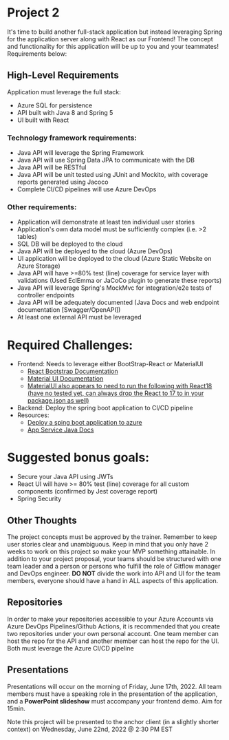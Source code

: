 # Project 2

It's time to build another full-stack application but instead leveraging Spring for the application server along with React as our Frontend! The concept and functionality for this application will be up to you and your teammates! Requirements below:

## High-Level Requirements

Application must leverage the full stack:

-   Azure SQL for persistence
-   API built with Java 8 and Spring 5
-   UI built with React

### Technology framework requirements:

-   Java API will leverage the Spring Framework
-   Java API will use Spring Data JPA to communicate with the DB
-   Java API will be RESTful
-   Java API will be unit tested using JUnit and Mockito, with coverage reports generated using Jacoco
-   Complete CI/CD pipelines will use Azure DevOps

### Other requirements:

-   Application will demonstrate at least ten individual user stories
-   Application's own data model must be sufficiently complex (i.e. >2 tables)
-   SQL DB will be deployed to the cloud
-   Java API will be deployed to the cloud (Azure DevOps)
-   UI application will be deployed to the cloud (Azure Static Website on Azure Storage)
-   Java API will have >=80% test (line) coverage for service layer with validations (Used EclEmma or JaCoCo plugin to generate these reports)
-   Java API will leverage Spring's MockMvc for integration/e2e tests of controller endpoints
-   Java API will be adequately documented (Java Docs and web endpoint documentation [Swagger/OpenAPI])
-   At least one external API must be leveraged

# Required Challenges:

-   Frontend: Needs to leverage either BootStrap-React or MaterialUI
      - [React Bootstrap Documentation](https://react-bootstrap.github.io/)
      - [Material UI Documentation](https://mui.com/material-ui/getting-started/overview/)
       - [MaterialUI also appears to need to run the following with React18 (have no tested yet, can always drop the React to 17 to in your package.json as well)](https://namespaceit.com/blog/mui-installation-doesnt-work-with-react-18)
-   Backend: Deploy the spring boot application to CI/CD pipeline
  - Resources: 
     - [Deploy a sping boot application to azure](https://dev.to/azure/the-easy-way-to-deploy-a-spring-boot-application-to-production-on-azure-2joi)
     - [App Service Java Docs](https://docs.microsoft.com/en-us/azure/app-service/quickstart-java?pivots=platform-linux&tabs=javase)
# Suggested bonus goals:

-   Secure your Java API using JWTs
-   React UI will have >= 80% test (line) coverage for all custom components (confirmed by Jest coverage report)
-   Spring Security

## Other Thoughts

The project concepts must be approved by the trainer. Remember to keep user stories clear and unambiguous. Keep in mind that you only have 2 weeks to work on this project so make your MVP something attainable. In addition to your project proposal, your teams should be structured with one team leader and a person or persons who fulfill the role of Gitflow manager and DevOps engineer. **DO NOT** divide the work into API and UI for the team members, everyone should have a hand in ALL aspects of this application.

## Repositories

In order to make your repositories accessible to your Azure Accounts via Azure DevOps Pipelines/Github Actions, it is recommended that you create two repositories under your own personal account. One team member can host the repo for the API and another member can host the repo for the UI. Both must leverage the Azure CI/CD pipeline

## Presentations

Presentations will occur on the morning of Friday, June 17th, 2022. All team members must have a speaking role in the presentation of the application, and a **PowerPoint slideshow** must accompany your frontend demo. Aim for 15min.

Note this project will be presented to the anchor client (in a slightly shorter context) on Wednesday, June 22nd, 2022 @ 2:30 PM EST
